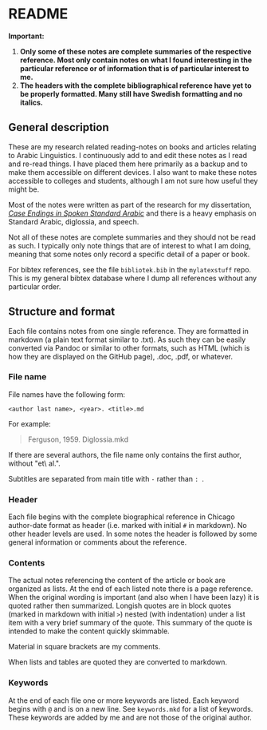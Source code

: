 # README

**Important:**

1. **Only some of these notes are complete summaries of the respective reference. Most only contain notes on what I found interesting in the particular reference or of information that is of particular interest to me.**
3. **The headers with the complete bibliographical reference have yet to be properly formatted. Many still have Swedish formatting and no italics.** 


## General description

These are my research related reading-notes on books and articles relating to Arabic Linguistics. I continuously add to and edit these notes as I read and re-read things. I have placed them here primarily as a backup and to make them accessible on different devices. I also want to make these notes accessible to colleges and students, although I am not sure how useful they might be.

Most of the notes were written as part of the research for my dissertation, [*Case Endings in Spoken Standard Arabic*](https://lup.lub.lu.se/search/publication/8524489) and there is a heavy emphasis on Standard Arabic, diglossia, and speech.

Not all of these notes are complete summaries and they should not be read as such. I typically only note things that are of interest to what I am doing, meaning that some notes only record a specific detail of a paper or book.

For bibtex references, see the file `bibliotek.bib` in the `mylatexstuff` repo. This is my general bibtex database where I dump all references without any particular order.

## Structure and format

Each file contains notes from one single reference. They are formatted in markdown (a plain text format similar to .txt). As such they can be easily converted via Pandoc or similar to other formats, such as HTML (which is how they are displayed on the GitHub page), .doc, .pdf, or whatever. 

### File name

File names have the following form:

```
<author last name>, <year>. <title>.md
```

For example:

> Ferguson, 1959. Diglossia.mkd

If there are several authors, the file name only contains the first author, without "et\ al.".  

Subtitles are separated from main title with ` - ` rather than `: `. 

### Header

Each file begins with the complete biographical reference in Chicago author-date format as header (i.e. marked with initial `#` in markdown). No other header levels are used. In some notes the header is followed by some general information or comments about the reference.

### Contents

The actual notes referencing the content of the article or book are organized as lists. At the end of each listed note there is a page reference. When the original wording is important (and also when I have been lazy) it is quoted rather then summarized. Longish quotes are in block quotes (marked in markdown with initial `>`) nested (with indentation) under a list item with a very brief summary of the quote. This summary of the quote is intended to make the content quickly skimmable.

Material in square brackets are my comments.

When lists and tables are quoted they are converted to markdown. 

### Keywords

At the end of each file one or more keywords are listed. Each keyword begins with `@` and is on a new line. See `keywords.mkd` for a list of keywords. These keywords are added by me and are not those of the original author.
